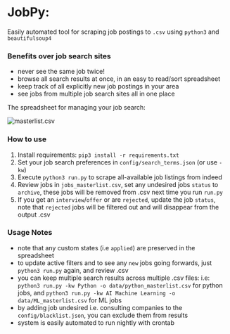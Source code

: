 # JobPy:

Easily automated tool for scraping job postings to `.csv` using `python3` and `beautifulsoup4`

### Benefits over job search sites
* never see the same job twice!
* browse all search results at once, in an easy to read/sort spreadsheet
* keep track of all explicitly new job postings in your area
* see jobs from multiple job search sites all in one place

The spreadsheet for managing your job search:

![masterlist.csv](https://github.com/PaulMcInnis/JobPy/blob/master/demo.png "masterlist.csv")

### How to use
1. Install requirements: `pip3 install -r requirements.txt`
1. Set your job search preferences in `config/search_terms.json` (or use `-kw`)
1. Execute `python3 run.py` to scrape all-available job listings from indeed
1. Review jobs in `jobs_masterlist.csv`, set any undesired jobs `status` to `archive`, these jobs will be removed from .csv next time you run `run.py`
1. If you get an `interview`/`offer` or are `rejected`, update the job `status`, note that `rejected` jobs will be filtered out and will disappear from the output .csv

### Usage Notes
* note that any custom states (i.e `applied`) are preserved in the spreadsheet
* to update active filters and to see any `new` jobs going forwards, just `python3 run.py` again, and review .csv
* you can keep multiple search results across multiple .csv files: i.e: `python3 run.py -kw Python -o data/python_masterlist.csv` for python jobs, and `python3 run.py -kw AI Machine Learning -o data/ML_masterlist.csv` for ML jobs
* by adding job undesired i.e. consulting companies to the `config/blacklist.json`, you can exclude them from results
* system is easily automated to run nightly with crontab
